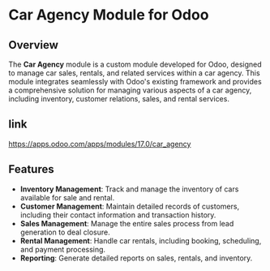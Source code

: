 # Car Agency Module for Odoo

## Overview
The **Car Agency** module is a custom module developed for Odoo, designed to manage car sales, rentals, and related services within a car agency. This module integrates seamlessly with Odoo's existing framework and provides a comprehensive solution for managing various aspects of a car agency, including inventory, customer relations, sales, and rental services.
## link
https://apps.odoo.com/apps/modules/17.0/car_agency
## Features
- **Inventory Management**: Track and manage the inventory of cars available for sale and rental.
- **Customer Management**: Maintain detailed records of customers, including their contact information and transaction history.
- **Sales Management**: Manage the entire sales process from lead generation to deal closure.
- **Rental Management**: Handle car rentals, including booking, scheduling, and payment processing.
- **Reporting**: Generate detailed reports on sales, rentals, and inventory.
